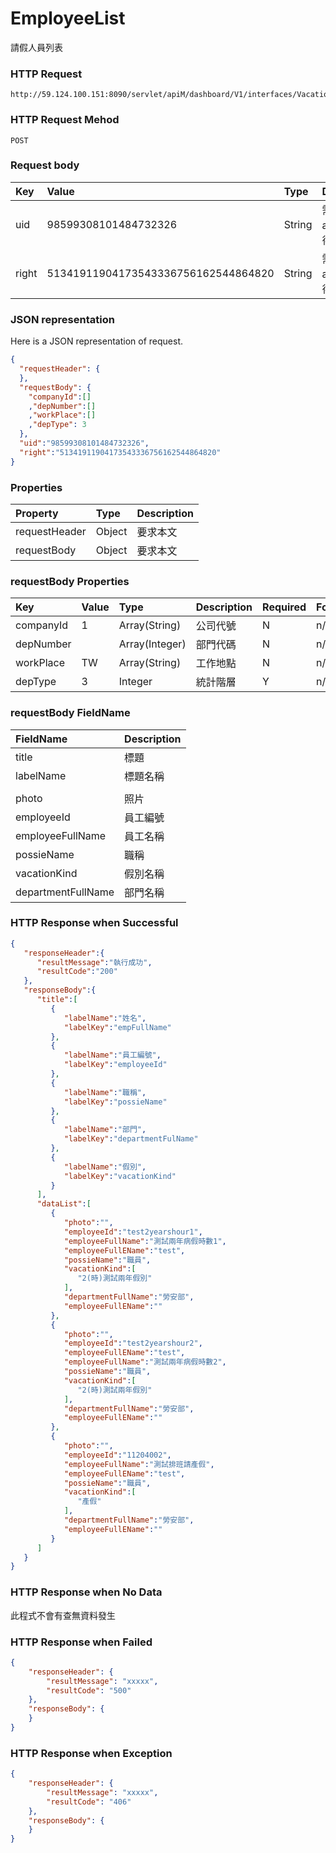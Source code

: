 # EmployeeList
請假人員列表

### HTTP Request
```
http://59.124.100.151:8090/servlet/apiM/dashboard/V1/interfaces/VacationAnalysis/DepartmentNum
```

### HTTP Request Mehod
```
POST
```

### Request body
| Key | Value | Type | Description |
|:----------|:-------------|:-----|:------------|
| uid | 98599308101484732326 | String | 需透過apiLogin取得
| right | 51341911904173543336756162544864820 | String | 需透過apiLogin取得 |

### JSON representation

Here is a JSON representation of request.
```json
{
  "requestHeader": {
  },
  "requestBody": {
    "companyId":[]
    ,"depNumber":[]
    ,"workPlace":[]
    ,"depType": 3
  },
  "uid":"98599308101484732326",
  "right":"51341911904173543336756162544864820"
}
```

### Properties
| Property | Type | Description |
|:---------|:-----|:------------|
| requestHeader | Object | 要求本文 |
| requestBody | Object | 要求本文 |

### requestBody Properties
| Key | Value | Type | Description | Required | Format |
|:----------|:-------------|:-----|:------------|:------------|:------------|
| companyId | 1 | Array(String) | 公司代號 | N | n/a |
| depNumber |  | Array(Integer) | 部門代碼 | N | n/a |
| workPlace | TW | Array(String) | 工作地點 | N | n/a |
| depType | 3 | Integer | 統計階層 | Y | n/a |

### requestBody FieldName
| FieldName | Description |
|:----------|:-------------|
| title | 標題 |
| labelName | 標題名稱 |
|  |
| photo | 照片 |
| employeeId | 員工編號 |
| employeeFullName | 員工名稱 |
| possieName | 職稱 |
| vacationKind | 假別名稱 |
| departmentFullName | 部門名稱 |

### HTTP Response when Successful
```json
{
   "responseHeader":{
      "resultMessage":"執行成功",
      "resultCode":"200"
   },
   "responseBody":{
      "title":[
         {
            "labelName":"姓名",
            "labelKey":"empFullName"
         },
         {
            "labelName":"員工編號",
            "labelKey":"employeeId"
         },
         {
            "labelName":"職稱",
            "labelKey":"possieName"
         },
         {
            "labelName":"部門",
            "labelKey":"departmentFulName"
         },
         {
            "labelName":"假別",
            "labelKey":"vacationKind"
         }
      ],
      "dataList":[
         {
            "photo":"",
            "employeeId":"test2yearshour1",
            "employeeFullName":"測試兩年病假時數1",
            "employeeFullEName":"test",
            "possieName":"職員",
            "vacationKind":[
               "2(時)測試兩年假別"
            ],
            "departmentFullName":"勞安部",
            "employeeFullEName":""
         },
         {
            "photo":"",
            "employeeId":"test2yearshour2",
            "employeeFullEName":"test",
            "employeeFullName":"測試兩年病假時數2",
            "possieName":"職員",
            "vacationKind":[
               "2(時)測試兩年假別"
            ],
            "departmentFullName":"勞安部",
            "employeeFullEName":""
         },
         {
            "photo":"",
            "employeeId":"11204002",
            "employeeFullName":"測試排班請產假",
            "employeeFullEName":"test",
            "possieName":"職員",
            "vacationKind":[
               "產假"
            ],
            "departmentFullName":"勞安部",
            "employeeFullEName":""
         }
      ]
   }
}
```

### HTTP Response when No Data
此程式不會有查無資料發生

### HTTP Response when Failed
```json
{
    "responseHeader": {
        "resultMessage": "xxxxx",
        "resultCode": "500"
    },
    "responseBody": {
    }
}
```

### HTTP Response when Exception
```json
{
    "responseHeader": {
        "resultMessage": "xxxxx",
        "resultCode": "406"
    },
    "responseBody": {
    }
}
```
